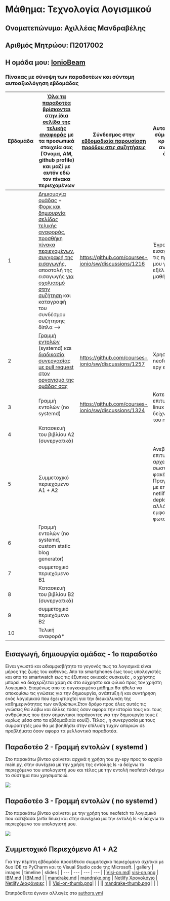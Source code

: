 # Μάθημα: Τεχνολογία Λογισμικού
## Ονοματεπώνυμο: Αχιλλέας Μανδραβέλης 
## Αριθμός Μητρώου: Π2017002
## Η ομάδα μου: [IonioBeam](https://github.com/IonioBeam)

### Πίνακας με σύνοψη των παραδοτέων και σύντομη αυτοαξιολόγηση εβδομάδας
| Εβδομάδα | [Όλα τα παραδοτέα βρίσκονται στην ίδια σελίδα της τελικής αναφοράς](https://epidrome.github.io/teaching/deliverables/) με τα προσωπικά στοιχεία σας (Όνομα, ΑΜ, github profile) και μαζί με αυτόν εδώ τον πίνακα περιεχομένων | Σύνδεσμος στην [εβδομαδιαία παρουσίαση προόδου στις συζητήσεις](https://github.com/courses-ionio/help/discussions/categories/show-and-tell) | Αυτοαξιολόγηση σύμφωνα με τα κριτήρια της αντίστοιχης άσκησης |
| --- | --- | --- | --- |
| 1 | [Δημιουργία ομάδας](https://epidrome.github.io/teaching/team/) + [Φορκ και δημιουργία σελίδας τελικής αναφοράς](https://epidrome.github.io/teaching/guide/), [προσθήκη πίνακα περιεχομένων](https://raw.githubusercontent.com/courses-ionio/sw/master/README.md), [συγγραφή της εισαγωγής](https://epidrome.github.io/teaching/intro/), αποστολή της εισαγωγής [για σχολιασμό στην συζήτηση](https://github.com/courses-ionio/sw/discussions/categories/show-and-tell) και καταγραφή του συνδέσμου συζήτησης δίπλα --> | https://github.com/courses-ionio/sw/discussions/1216| Έγραψα την εισαγωγή μου και τις προσδοκίες μου για την εξέλιξη του μαθήματος |
| 2 | [Γραμμή εντολών](https://epidrome.github.io/teaching/cli) (systemd) και [διαδικασία συνεργασίας με pull request στον οργανισμό της ομάδας σας](https://epidrome.github.io/teaching/team) | https://github.com/courses-ionio/sw/discussions/1257 | Χρησιμοποιώ τα neofetch και py-spy επιτυχώς|
| 3 | Γραμμή εντολών (no systemd) | https://github.com/courses-ionio/sw/discussions/1324| Κατεβάζω επιτυχώς το artix linux και το δείχνω χρήση του neofetch |
| 4 | Κατασκευή του βιβλίου Α2 (συνεργατικά) | | |
| 5 | Συμμετοχικό περιεχόμενο A1 + A2 | | Ανεβάζω επιτυχώς όλα τα αρχεία στους σωστπύς φακέλους. Πραγματοποιώ με επιτυχία το netlify και κάνω deploy το site αλλά δεν μου εμφανίζει τις φωτογραφίες|
| 6 | Γραμμή εντολών (no systemd, custom static blog generator) | | |
| 7 | συμμετοχικό περιεχόμενο B1 | | |
| 8 | Κατασκευή του βιβλίου Β2 (συνεργατικά) | | |
| 9 | συμμετοχικό περιεχόμενο B2 | | |
| 10 | Τελική αναφορά* | | |

## Εισαγωγή, δημιουργία ομάδας - 1ο παραδοτέο
Είναι γνωστό και αδιαμφισβήτητο το γεγονός πως τα λογισμικά είναι μέρος της ζωής του καθενός. Απο τα smartphones έως τους υπολογιστές και απο τα smartwatch εως τις έξυπνες οικιακές συσκευές , ο χρήστης μπορεί να διαχερίζεται χάρη σε στο εύχρηστο και φιλικό προς τον χρήστη λογισμικό. Επομένως απο το συγκεκριμένο μάθημα θα ήθελα να αποκομίσω τις γνώσεις για την δημιουργία, ανάπτυξη ή και συντήρηση ενός λογισμικού που έχει φτιαχτεί για την διευκόλυνση της καθημερινότητας των ανθρώπων.Στον δρόμο προς όλες αυτές τις γνώσεις θα λάβω και άλλες τόσες όσον αφορα την ιστορία τους και τους ανθρώπους που ήταν σημαντικοι παράγοντες για την δημιουργία τους ( κυρίως μέσα απο τα εβδομαδιαία κουίζ). Τέλος , η συνεργασία με τους συμφοιτητές μου θα με βοηθήσει στην επίλυση τυχόν αποριών σε προβλήματα όσον αφορα τα μελλοντικά παραδοτέα.

## Παραδοτέο 2 - Γραμμή εντολών ( systemd )
Στο παρακάτω  βίντεο φαίνεται αρχικά η χρήση του py-spy προς το αρχείο main.py, στην συνέχεια με την χρήση της εντολής ls -a δείχνω το περιεχόμενο του υπολογιστή μου και τέλος με την εντολή neofetch δείνχω το σύστημα που χρησιμοποιώ.

<a href="https://asciinema.org/a/r0V2ghjc857YaA9BCytLG03ze" target="_blank"><img src="https://asciinema.org/a/r0V2ghjc857YaA9BCytLG03ze.svg" /></a> 

## Παραδοτέο 3 - Γραμμή εντολών ( no systemd )
Στο παρακάτω βίντεο φαίνεται με την χρήση του neofetch το λογισμικό που κατέβασα (artix linux) και στην συνέχεια μα την εντολή ls -a δείχνω το περιεχόμενο του υπολογιστή μου.

<a href="https://asciinema.org/a/564453" target="_blank"><img src="https://asciinema.org/a/564453.svg" /></a>


## Συμμετοχικό Περιεχόμενο Α1 + Α2
Για την πέμπτη εβδομάδα προσέθεσα συμμετοχικό περιεχόμενο σχετικά με δυο IDE το PyCharm και το Visual Studio code της Microsoft.
| gallery | images | timeline | slides | 
| --- | --- | --- | --- | 
| [Visi-on.md](https://github.com/axilleasmandravelis/_gallery/blob/master/visi-on.md)| [visi-on.png](https://github.com/axilleasmandravelis/images/blob/master/visi-on.png) | [IBM.md](https://github.com/axilleasmandravelis/site/blob/master/_timeline/IBM.md) | [IBM.md](https://github.com/axilleasmandravelis/site/blob/master/_slides/IBM.md) |
| [mandrake.md](https://github.com/axilleasmandravelis/_gallery/blob/master/mandrake.mb) | [mandrake.png](https://github.com/axilleasmandravelis/images/blob/master/mandrake.png) | [Netlify Χρονολόγιο](https://resonant-dusk-8b5c69.netlify.app/timeline/ibm/) | [Netlify Διαφάνειες](https://resonant-dusk-8b5c69.netlify.app/slides/ibm/) |
||  [Visi-on-thumb.png](https://github.com/axilleasmandravelis/images/blob/master/visi-on-thump.png)|    |        |
||  [mandrake-thumb.png](https://github.com/axilleasmandravelis/images/blob/master/mandrake-thump.png)      |    |     | 

Επιπρόσθετα έγιναν αλλαγές στο [authors.yml](https://github.com/axilleasmandravelis/site/blob/master/_timeline/IBM-Products.md)

